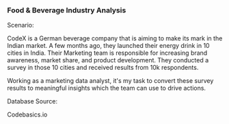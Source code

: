 ### **Food & Beverage Industry Analysis**

Scenario:

CodeX is a German beverage company that is aiming to make its mark in the Indian market. A few months ago, they launched their energy drink in 10 cities in India. Their Marketing team is responsible for increasing brand awareness, market share, and product development. They conducted a survey in those 10 cities and received results from 10k respondents.

Working as a marketing data analyst, it's my task to convert these survey results to meaningful insights which the team can use to drive actions.

Database Source: 

Codebasics.io
